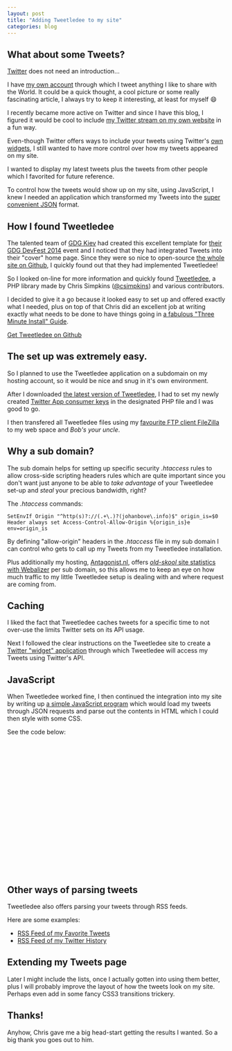 ```yaml
---
layout: post
title: "Adding Tweetledee to my site"
categories: blog
---
```


## What about some Tweets?

[Twitter](http://www.twitter.com) does not need an introduction...

I have [my own account](http://twitter.com/johanbove) through which I tweet anything I like to share with the World. It could be a quick thought, a cool picture or some really fascinating article, I always try to keep it interesting, at least for myself :smile:

I recently became more active on Twitter and since I have this blog, I figured it would be cool to include [my Twitter stream on my own website](/tweets.html) in a fun way.

Even-though Twitter offers ways to include your tweets using Twitter's [own widgets](https://dev.twitter.com/web/overview), I still wanted to have more control over how my tweets appeared on my site.

I wanted to display my latest tweets plus the tweets from other people which I favorited for future reference.

To control how the tweets would show up on my site, using JavaScript, I knew I needed an application which transformed my Tweets into the [super convenient JSON](http://www.json.org/js.html) format.

## How I found Tweetledee

The talented team of [GDG Kiev](http://lviv.gdg.org.ua/) had created this excellent template for [their GDG DevFest 2014](http://gdg-x.github.io/zeppelin-grunt/) event and I noticed that they had integrated Tweets into their "cover" home page. Since they were so nice to open-source [the whole site on Github](https://github.com/gdg-x/zeppelin-grunt), I quickly found out that they had implemented Tweetledee!

So I looked on-line for more information and quickly found [Tweetledee](http://chrissimpkins.github.io/tweetledee/), a PHP library made by Chris Simpkins ([@csimpkins](http://twitter.com/csimpkins)) and various contributors.

I decided to give it a go because it looked easy to set up and offered exactly what I needed, plus on top of that Chris did an excellent job at writing exactly what needs to be done to have things going in [a fabulous "Three Minute Install" Guide](http://chrissimpkins.github.io/tweetledee/index.html#three-minute-install).

[Get Tweetledee on Github](http://chrissimpkins.github.io/tweetledee/)

## The set up was extremely easy.

So I planned to use the Tweetledee application on a subdomain on my hosting account, so it would be nice and snug in it's own environment.

After I downloaded [the latest version of Tweetledee](https://github.com/chrissimpkins/tweetledee/releases), I had to set my newly created [Twitter App consumer keys](https://apps.twitter.com/app/new) in the designated PHP file and I was good to go. 

I then transfered all Tweetledee files using my [favourite FTP client FileZilla](https://filezilla-project.org/) to my web space and *Bob's your uncle*.

## Why a sub domain?

The sub domain helps for setting up specific security *.htaccess* rules to allow cross-side scripting headers rules which are quite important since you don't want just anyone to be able to *take advantage* of your Tweetledee set-up and *steal* your precious bandwidth, right?

The *.htaccess* commands: 

```
SetEnvIf Origin "^http(s)?://(.+\.)?(johanbove\.info)$" origin_is=$0 
Header always set Access-Control-Allow-Origin %{origin_is}e env=origin_is
```

By defining "allow-origin" headers in the *.htaccess* file in my sub domain I can control who gets to call up my Tweets from my Tweetledee installation.

Plus additionally my hosting, [Antagonist.nl](http://antagonist.nl), offers [*old-skool* site statistics with Webalizer](http://www.webalizer.org/) per sub domain, so this allows me to keep an eye on how much traffic to my little Tweetledee setup is dealing with and where request are coming from.

## Caching

I liked the fact that Tweetledee caches tweets for a specific time to not over-use the limits Twitter sets on its API usage.

Next I followed the clear instructions on the Tweetledee site to create a [Twitter "widget" application](https://twitter.com/settings/widgets) through which Tweetledee will access my Tweets using Twitter's API.

## JavaScript

When Tweetledee worked fine, I then continued the integration into my site by writing up [a simple JavaScript program](https://gist.github.com/johanbove/f6f88fd6b65d01c6e257) which would load my tweets through JSON requests and parse out the contents in HTML which I could then style with some CSS.

See the code below:

<div style="height:300px;overflow:hidden;overflow-y:auto;">
<script src="https://gist.github.com/johanbove/f6f88fd6b65d01c6e257.js"></script>
</div>

## Other ways of parsing tweets

Tweetledee also offers parsing your tweets through RSS feeds.

Here are some examples:

- [RSS Feed of my Favorite Tweets](http://tweetledee.johanbove.info/favoritesrss.php)
- [RSS Feed of my Twitter History](http://tweetledee.johanbove.info/userrss.php)

## Extending my Tweets page

Later I might include the lists, once I actually gotten into using them better, plus I will probably improve the layout of how the tweets look on my site. Perhaps even add in some fancy CSS3 transitions trickery.

## Thanks!

Anyhow, Chris gave me a big head-start getting the results I wanted. So a big thank you goes out to him.
